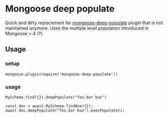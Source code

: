 # Mongoose deep populate

Quick and dirty replacement for [mongoose-deep-populate](https://github.com/buunguyen/mongoose-deep-populate) plugin that is not maintained anymore. Uses the multiple level population introduced in Mongoose > 4 (?).

## Usage

### setup
```
mongoose.plugin(require('mongoose-deep-populate'))
```

### usage
```
MySchema.find({}).deepPopulate("foo.bar baz")
```
```
const doc = await MySchema.findOne({});
await doc.deepPopulate("foo.bar baz").execPopulate();
```
